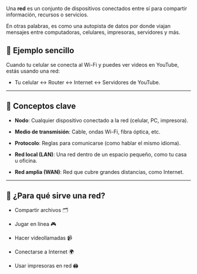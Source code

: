 Una **red** es un conjunto de dispositivos conectados entre sí para compartir información, recursos o servicios.

En otras palabras, es como una autopista de datos por donde viajan mensajes entre computadoras, celulares, impresoras, servidores y más.

## 📱 Ejemplo sencillo

Cuando tu celular se conecta al Wi-Fi y puedes ver videos en YouTube, estás usando una red:

- Tu celular ↔ Router ↔ Internet ↔ Servidores de YouTube.
    

---

## 🧠 Conceptos clave

- **Nodo**: Cualquier dispositivo conectado a la red (celular, PC, impresora).
    
- **Medio de transmisión**: Cable, ondas Wi-Fi, fibra óptica, etc.
    
- **Protocolo**: Reglas para comunicarse (como hablar el mismo idioma).
    
- **Red local (LAN)**: Una red dentro de un espacio pequeño, como tu casa u oficina.
    
- **Red amplia (WAN)**: Red que cubre grandes distancias, como Internet.
    

---

## 🧩 ¿Para qué sirve una red?

- Compartir archivos 🗂️
    
- Jugar en línea 🎮
    
- Hacer videollamadas 📹
    
- Conectarse a Internet 🌍
    
- Usar impresoras en red 🖨️